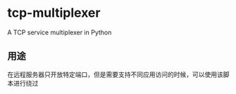 # tcp-multiplexer
A TCP service multiplexer in Python

## 用途
在远程服务器只开放特定端口，但是需要支持不同应用访问的时候，可以使用该脚本进行绕过